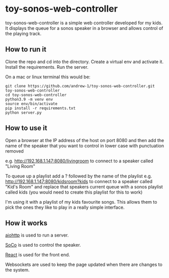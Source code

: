 # toy-sonos-web-controller

toy-sonos-web-controller is a simple web controller developed for my kids. It displays the queue for a sonos speaker in a browser and allows control of the playing track.

## How to run it

Clone the repo and cd into the directory.
Create a virtual env and activate it.
Install the requirements.
Run the server.

On a mac or linux terminal this would be:
```
git clone https://github.com/andrew-1/toy-sonos-web-controller.git toy-sonos-web-controller
cd toy-sonos-web-controller
python3.9 -m venv env
source env/bin/activate
pip install -r requirements.txt
python server.py
```

## How to use it

Open a browser at the IP address of the host on port 8080 and then add the name of the speaker that you want to control in lower case with punctuation removed

e.g. http://192.168.1.147:8080/livingroom to connect to a speaker called "Living Room"

To queue up a playlist add a ? followed by the name of the playlist e.g. http://192.168.1.147:8080/kidsroom?kids to connect to a speaker called "Kid's Room" and replace that speakers current queue with a sonos playlist called kids (you would need to create this playlist for this to work)

I'm using it with a playlist of my kids favourite songs. This allows them to pick the ones they like to play in a really simple interface.

## How it works
[aiohttp](https://docs.aiohttp.org/) is used to run a server.

[SoCo](http://docs.python-soco.com/) is used to control the speaker.

[React](https://create-react-app.dev/) is used for the front end.

Websockets are used to keep the page updated when there are changes to the system.
